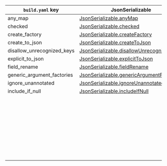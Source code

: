 | `build.yaml` key           | JsonSerializable                            | JsonKey                     |
| -------------------------- | ------------------------------------------- | --------------------------- |
| any_map                    | [JsonSerializable.anyMap]                   |                             |
| checked                    | [JsonSerializable.checked]                  |                             |
| create_factory             | [JsonSerializable.createFactory]            |                             |
| create_to_json             | [JsonSerializable.createToJson]             |                             |
| disallow_unrecognized_keys | [JsonSerializable.disallowUnrecognizedKeys] |                             |
| explicit_to_json           | [JsonSerializable.explicitToJson]           |                             |
| field_rename               | [JsonSerializable.fieldRename]              |                             |
| generic_argument_factories | [JsonSerializable.genericArgumentFactories] |                             |
| ignore_unannotated         | [JsonSerializable.ignoreUnannotated]        |                             |
| include_if_null            | [JsonSerializable.includeIfNull]            | [JsonKey.includeIfNull]     |
|                            |                                             | [JsonKey.defaultValue]      |
|                            |                                             | [JsonKey.disallowNullValue] |
|                            |                                             | [JsonKey.fromJson]          |
|                            |                                             | [JsonKey.ignore]            |
|                            |                                             | [JsonKey.name]              |
|                            |                                             | [JsonKey.required]          |
|                            |                                             | [JsonKey.toJson]            |
|                            |                                             | [JsonKey.unknownEnumValue]  |

[JsonSerializable.anyMap]: https://pub.dev/documentation/json_annotation/4.0.1/json_annotation/JsonSerializable/anyMap.html
[JsonSerializable.checked]: https://pub.dev/documentation/json_annotation/4.0.1/json_annotation/JsonSerializable/checked.html
[JsonSerializable.createFactory]: https://pub.dev/documentation/json_annotation/4.0.1/json_annotation/JsonSerializable/createFactory.html
[JsonSerializable.createToJson]: https://pub.dev/documentation/json_annotation/4.0.1/json_annotation/JsonSerializable/createToJson.html
[JsonSerializable.disallowUnrecognizedKeys]: https://pub.dev/documentation/json_annotation/4.0.1/json_annotation/JsonSerializable/disallowUnrecognizedKeys.html
[JsonSerializable.explicitToJson]: https://pub.dev/documentation/json_annotation/4.0.1/json_annotation/JsonSerializable/explicitToJson.html
[JsonSerializable.fieldRename]: https://pub.dev/documentation/json_annotation/4.0.1/json_annotation/JsonSerializable/fieldRename.html
[JsonSerializable.genericArgumentFactories]: https://pub.dev/documentation/json_annotation/4.0.1/json_annotation/JsonSerializable/genericArgumentFactories.html
[JsonSerializable.ignoreUnannotated]: https://pub.dev/documentation/json_annotation/4.0.1/json_annotation/JsonSerializable/ignoreUnannotated.html
[JsonSerializable.includeIfNull]: https://pub.dev/documentation/json_annotation/4.0.1/json_annotation/JsonSerializable/includeIfNull.html
[JsonKey.includeIfNull]: https://pub.dev/documentation/json_annotation/4.0.1/json_annotation/JsonKey/includeIfNull.html
[JsonKey.defaultValue]: https://pub.dev/documentation/json_annotation/4.0.1/json_annotation/JsonKey/defaultValue.html
[JsonKey.disallowNullValue]: https://pub.dev/documentation/json_annotation/4.0.1/json_annotation/JsonKey/disallowNullValue.html
[JsonKey.fromJson]: https://pub.dev/documentation/json_annotation/4.0.1/json_annotation/JsonKey/fromJson.html
[JsonKey.ignore]: https://pub.dev/documentation/json_annotation/4.0.1/json_annotation/JsonKey/ignore.html
[JsonKey.name]: https://pub.dev/documentation/json_annotation/4.0.1/json_annotation/JsonKey/name.html
[JsonKey.required]: https://pub.dev/documentation/json_annotation/4.0.1/json_annotation/JsonKey/required.html
[JsonKey.toJson]: https://pub.dev/documentation/json_annotation/4.0.1/json_annotation/JsonKey/toJson.html
[JsonKey.unknownEnumValue]: https://pub.dev/documentation/json_annotation/4.0.1/json_annotation/JsonKey/unknownEnumValue.html
